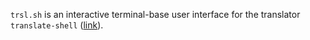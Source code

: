 `trsl.sh` is an interactive terminal-base user interface for the translator `translate-shell`
([link](https://github.com/soimort/translate-shell)).
